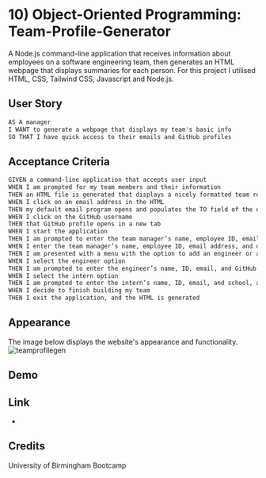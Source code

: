# 10) Object-Oriented Programming: Team-Profile-Generator
A Node.js command-line application that receives information about employees on a software engineering team, then generates an HTML webpage that displays summaries for each person. For this project I utilised HTML, CSS, Tailwind CSS, Javascript and Node.js.

## User Story

```md
AS A manager
I WANT to generate a webpage that displays my team's basic info
SO THAT I have quick access to their emails and GitHub profiles
```

## Acceptance Criteria
```md
GIVEN a command-line application that accepts user input
WHEN I am prompted for my team members and their information
THEN an HTML file is generated that displays a nicely formatted team roster based on user input
WHEN I click on an email address in the HTML
THEN my default email program opens and populates the TO field of the email with the address
WHEN I click on the GitHub username
THEN that GitHub profile opens in a new tab
WHEN I start the application
THEN I am prompted to enter the team manager’s name, employee ID, email address, and office number
WHEN I enter the team manager’s name, employee ID, email address, and office number
THEN I am presented with a menu with the option to add an engineer or an intern or to finish building my team
WHEN I select the engineer option
THEN I am prompted to enter the engineer’s name, ID, email, and GitHub username, and I am taken back to the menu
WHEN I select the intern option
THEN I am prompted to enter the intern’s name, ID, email, and school, and I am taken back to the menu
WHEN I decide to finish building my team
THEN I exit the application, and the HTML is generated
```

## Appearance
The image below displays the website's appearance and functionality.
![teamprofilegen](https://user-images.githubusercontent.com/95111780/178106289-70dcfa9d-eb2b-4e18-be9a-b542d3636d3e.PNG)

## Demo


## Link
* 

## Credits
University of Birmingham Bootcamp

